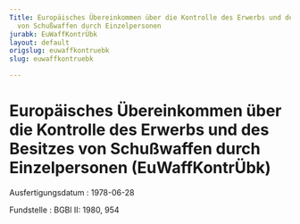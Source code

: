 ```yaml
---
Title: Europäisches Übereinkommen über die Kontrolle des Erwerbs und des Besitzes
  von Schußwaffen durch Einzelpersonen
jurabk: EuWaffKontrÜbk
layout: default
origslug: euwaffkontruebk
slug: euwaffkontruebk

---
```


# Europäisches Übereinkommen über die Kontrolle des Erwerbs und des Besitzes von Schußwaffen durch Einzelpersonen (EuWaffKontrÜbk)

Ausfertigungsdatum
:   1978-06-28

Fundstelle
:   BGBl II: 1980, 954

